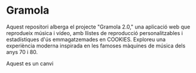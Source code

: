 # Gramola
Aquest repositori alberga el projecte "Gramola 2.0," una aplicació web que reprodueix música i vídeo, amb llistes de reproducció personalitzables i estadístiques d'ús emmagatzemades en COOKIES. Exploreu una experiència moderna inspirada en les famoses màquines de música dels anys 70 i 80.

Aquest es un canvi